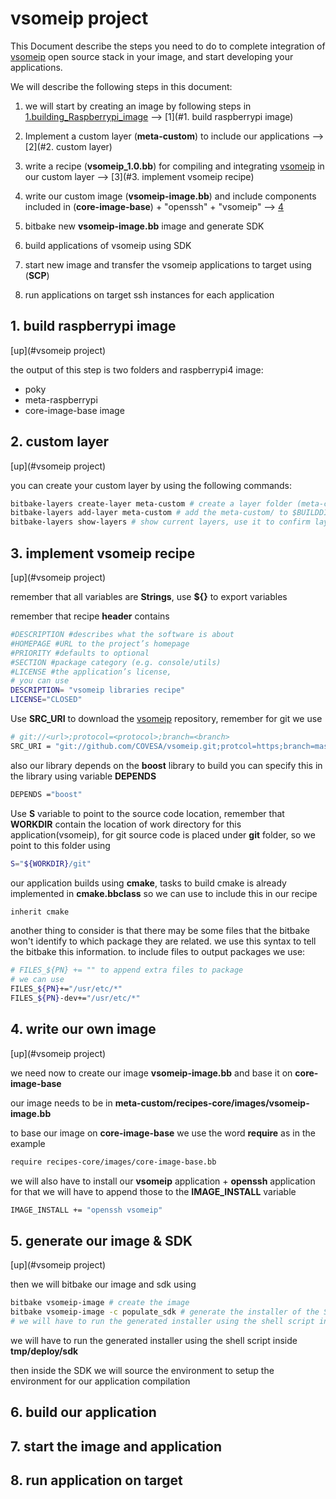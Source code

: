 # vsomeip project

This Document describe the steps you need to do to complete integration of [vsomeip](https://github.com/COVESA/vsomeip) open source stack in your image, and start developing your applications.

We will describe the following steps in this document:

1. we will start by creating an image by following steps in [1.building_Raspberrypi_image](https://github.com/ahmedhussien91/Linux-yocto-Excersises/blob/main/yocto/1.building_Raspberrypi_image/readme.md) --> [1](#1. build raspberrypi image)

2. Implement a custom layer (**meta-custom**) to include our applications --> [2](#2. custom layer)

3. write a recipe (**vsomeip_1.0.bb**) for compiling and integrating [vsomeip](https://github.com/COVESA/vsomeip) in our custom layer --> [3](#3. implement vsomeip recipe)

4. write our custom image (**vsomeip-image.bb**) and include components included in (**core-image-base**) + "openssh" + "vsomeip" --> [4]()

5. bitbake new **vsomeip-image.bb** image and generate SDK

6. build applications of vsomeip using SDK

7. start new image and transfer the vsomeip applications to target using (**SCP**)

8. run applications on target ssh instances for each application 




## 1. build raspberrypi image

[up](#vsomeip project)

the output of this step is two folders and raspberrypi4 image:

- poky
- meta-raspberrypi
- core-image-base image

## 2. custom layer

[up](#vsomeip project)

you can create your custom layer by using the following commands:

```sh
bitbake-layers create-layer meta-custom # create a layer folder (meta-custom)
bitbake-layers add-layer meta-custom # add the meta-custom/ to $BUILDDIR/conf/bblayers.conf
bitbake-layers show-layers # show current layers, use it to confirm layers
```



## 3. implement vsomeip recipe

[up](#vsomeip project)

remember that all variables are **Strings**, use **${}** to export variables

remember that recipe **header** contains

```sh
#DESCRIPTION #describes what the software is about
#HOMEPAGE #URL to the project’s homepage
#PRIORITY #defaults to optional
#SECTION #package category (e.g. console/utils)
#LICENSE #the application’s license,
# you can use 
DESCRIPTION= "vsomeip libraries recipe"
LICENSE="CLOSED"
```

Use **SRC_URI** to download the [vsomeip](https://github.com/COVESA/vsomeip) repository, remember for git we use 

```sh
# git://<url>;protocol=<protocol>;branch=<branch>
SRC_URI = "git://github.com/COVESA/vsomeip.git;protcol=https;branch=master"
```

also our library depends on the **boost** library to build you can specify this in the library using variable **DEPENDS**

```sh
DEPENDS ="boost"
```

Use **S** variable to point to the source code location, remember that **WORKDIR** contain the location of work directory for this application(vsomeip), for git source code is placed under **git** folder, so we point to this folder using  

```sh
S="${WORKDIR}/git"
```

our application builds using **cmake**, tasks to build cmake is already implemented in **cmake.bbclass** so we can use to include this in our recipe 

```sh
inherit cmake 
```

another thing to consider is that there may be some files that the bitbake won't identify to which package they are related. we use this syntax to tell the bitbake this information.
to include files to output packages we use:

```sh
# FILES_${PN} += "" to append extra files to package
# we can use 
FILES_${PN}+="/usr/etc/*"
FILES_${PN}-dev+="/usr/etc/*"
```

  

## 4. write our own image

[up](#vsomeip project)

we need now to create our image **vsomeip-image.bb** and base it on **core-image-base**

our image needs to be in **meta-custom/recipes-core/images/vsomeip-image.bb**



to base our image on **core-image-base** we use the word **require** as in the example

```sh
require recipes-core/images/core-image-base.bb
```



we will also have to install our **vsomeip** application + **openssh** application for that we will have to append those to the **IMAGE_INSTALL** variable

```sh
IMAGE_INSTALL += "openssh vsomeip"
```



## 5. generate our image & SDK 

[up](#vsomeip project)

then we will bitbake our image and sdk using

```sh
bitbake vsomeip-image # create the image
bitbake vsomeip-image -c populate_sdk # generate the installer of the SDK in the tmp/deploy/sdk folder
# we will have to run the generated installer using the shell script inside tmp/deploy/sdk
```

we will have to run the generated installer using the shell script inside **tmp/deploy/sdk** 

then inside the SDK we will source the environment to setup the environment for our application compilation 



## 6. build our application



## 7. start the image and application 

## 8. run application on target 


